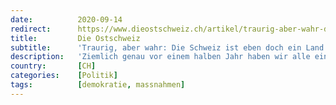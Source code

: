 ```yaml
---
date:          2020-09-14
redirect:      https://www.dieostschweiz.ch/artikel/traurig-aber-wahr-die-schweiz-ist-eben-doch-ein-land-wie-jedes-andere-PJVGJwJ
title:         Die Ostschweiz
subtitle:      'Traurig, aber wahr: Die Schweiz ist eben doch ein Land wie jedes andere'
description:   'Ziemlich genau vor einem halben Jahr haben wir alle eine neue Regierung erhalten. Nicht demokratisch gewählt, es war eher ein Putsch. Covid-19 heisst die neue Ordnung, an der sich alles orientiert. Und wir schauen erstaunt zurück - und ziemlich verängstigt nach vorn.'
country:       [CH]
categories:    [Politik]
tags:          [demokratie, massnahmen]
---
```

